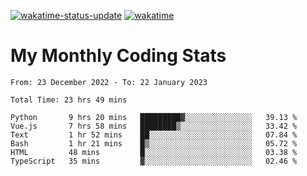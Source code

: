 [![wakatime-status-update](https://github.com/noopurphalak/noopurphalak/workflows/wakatime-status-update/badge.svg)](https://github.com/noopurphalak/noopurphalak/actions/workflows/main.yml)
[![wakatime](https://wakatime.com/badge/user/80ace140-ef40-4fdd-b8ed-f3be3d2e1aea.svg)](https://wakatime.com/@80ace140-ef40-4fdd-b8ed-f3be3d2e1aea)

# My Monthly Coding Stats

<!--START_SECTION:waka-->

```text
From: 23 December 2022 - To: 22 January 2023

Total Time: 23 hrs 49 mins

Python       9 hrs 20 mins   █████████▓░░░░░░░░░░░░░░░   39.13 %
Vue.js       7 hrs 58 mins   ████████▒░░░░░░░░░░░░░░░░   33.42 %
Text         1 hr 52 mins    ██░░░░░░░░░░░░░░░░░░░░░░░   07.84 %
Bash         1 hr 21 mins    █▒░░░░░░░░░░░░░░░░░░░░░░░   05.72 %
HTML         48 mins         █░░░░░░░░░░░░░░░░░░░░░░░░   03.38 %
TypeScript   35 mins         ▓░░░░░░░░░░░░░░░░░░░░░░░░   02.46 %
```

<!--END_SECTION:waka-->
